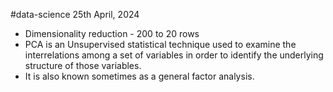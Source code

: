 #data-science 25th April, 2024
- Dimensionality reduction - 200 to 20 rows
- PCA is an Unsupervised statistical technique used to examine the interrelations among a set of variables in order to identify the underlying structure of those variables.
- It is also known sometimes as a general factor analysis.